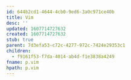 ```yaml
---
id: 644b2cd1-4644-4cb0-9ed6-3a0c971ce40b
title: Vim
desc: ''
updated: 1607714727632
created: 1607714727632
stub: true
parent: 7d3efa53-c72c-4277-972c-7424e29353c1
children:
  - f9161f53-f7da-4014-ab4d-f1e3838a4249
fname: p.vim
hpath: p.vim
---
```



